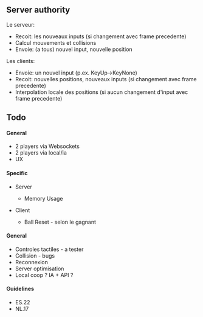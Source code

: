 ## Server authority
Le serveur:
- Recoit: les nouveaux inputs (si changement avec frame precedente)
- Calcul mouvements et collisions
- Envoie: (a tous) nouvel input, nouvelle position
  
Les clients:
- Envoie: un nouvel input (p.ex. KeyUp->KeyNone)
- Recoit: nouvelles positions, nouveaux inputs (si changement avec frame precedente)
- Interpolation locale des positions (si aucun changement d'input avec frame precedente)

## Todo
#### General
* 2 players via Websockets
* 2 players via local/ia
* UX 

#### Specific
- Server
  - Memory Usage

- Client
  - Ball Reset - selon le gagnant

#### General
- Controles tactiles - a tester
- Collision - bugs
- Reconnexion
- Server optimisation
- Local coop ? IA + API ?

#### Guidelines
- ES.22
- NL.17
